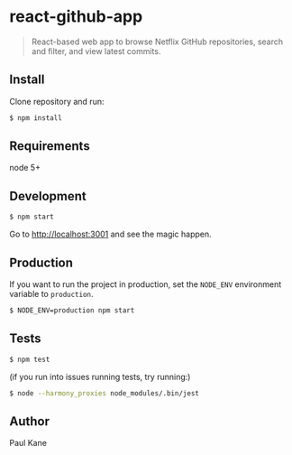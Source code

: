 # react-github-app
> React-based web app to browse Netflix GitHub repositories, search and filter, and view latest commits.

## Install

Clone repository and run:

```sh
$ npm install
```

## Requirements

node 5+

## Development

```sh
$ npm start
```

Go to [http://localhost:3001](http://localhost:3001) and see the magic happen.

## Production

If you want to run the project in production, set the `NODE_ENV` environment variable to `production`.

```sh
$ NODE_ENV=production npm start
```

## Tests

```sh
$ npm test
```

(if you run into issues running tests, try running:)

```sh
$ node --harmony_proxies node_modules/.bin/jest
```

## Author

Paul Kane